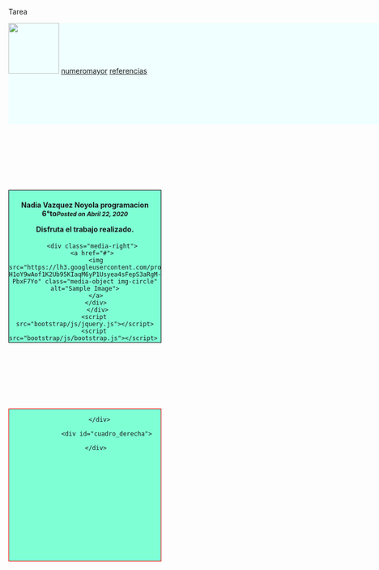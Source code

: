 <html>

<head>

<tittle>Tarea</tittle>

</head>

<style>


  
.contenedor{


        text-aling: center;


        background-color: AZURE;


        height: 200px;
        
 
        width: 1000px;
        

        float: left;



}
   .contenedor2{

        text-aling: center;
        background: AZURE;

        height: 800px;
        
        width: 1000px;
}

#cuadro_izquierda{
 
   background-color: AQUAMARINE;
   
   border: 1px solid black;
    float: left;

    height: 300px;
    text-align: center;
 
   width: 300px;
    margin-right: 20px;
  
  margin-top: 130px;

}
 #cuadro_centro {
    background-color: AQUAMARINE;
    border: 1px solid red;
    height: 300px;
    text-align: center;
    width: 300px;
    float: left;
    margin-right: 20px;
    margin-top: 130px;
}

#cuadro_derecha {
    background-color: AQUAMARINE;
    border: 1px solid blue;
    float: right;
    height: 300px;
    text-align: center;
    width: 300px;
    float: left;
    margin-top: 130px;
}
</style>

<body>

<div class="contenedor">
     
        
<img src="https://37l6no3yibdh3i9pro2isljk-wpengine.netdna-ssl.com/wp-content/uploads/2017/09/oie_30144137iJGmGE90.gif" width="100" height="100">
<a href="obtenernumeromayor.html">numeromayor</a>
<a href="referencias.html">referencias</a>



</div>

         
        <div class="contenedor2">

<div id="contenido">
 <div id="cuadro_izquierda">
  <div class="media-body">
     <h4 class="media-heading">Nadia Vazquez Noyola
programacion 6°to<small><i>Posted on Abril 22, 2020</i></small></4>
     <p>Disfruta el trabajo realizado.</p>
     </div>

        <div class="media-right">
        <a href="#">
          <img src="https://lh3.googleusercontent.com/proxy/1gNMg3SBL44fZegHR6PCqvk_L5lA99wf4AYZXPHAcVrzHDJJ60fnMngN5qn_bKsV9PVN6FCs5lZeE-H1oY9wAof1K2Ub95KIaqM6yP1Usyea4sFepS3aRgM-PbxF7Yo" class="media-object img-circle" alt="Sample Image">
          </a>
          </div>
           </div>
         <script src="bootstrap/js/jquery.js"></script>
         <script src="bootstrap/js/bootstrap.js"></script> 
  </div>
  
<div id="cuadro_centro">
		
			</div>

     			<div id="cuadro_derecha">
		
			</div>	

</body>
</html>

